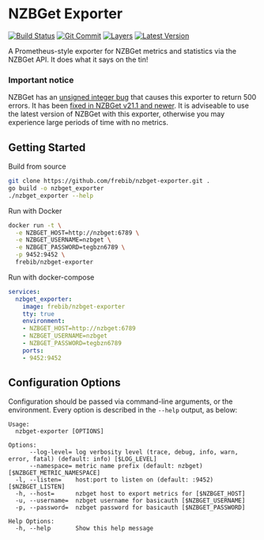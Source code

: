 [hub]: https://hub.docker.com/r/frebib/nzbget-exporter
[git]: https://github.com/frebib/nzbget-exporter
[drone]: https://drone.spritsail.io/frebib/nzbget-exporter
[mbdg]: https://microbadger.com/images/frebib/nzbget-exporter

# NZBGet Exporter

[![Build Status](https://drone.spritsail.io/api/badges/frebib/nzbget-exporter/status.svg)][drone]
[![Git Commit](https://images.microbadger.com/badges/commit/frebib/nzbget-exporter.svg)][git]
[![Layers](https://images.microbadger.com/badges/image/frebib/nzbget-exporter.svg)][mbdg]
[![Latest Version](https://images.microbadger.com/badges/version/frebib/nzbget-exporter.svg)][hub]

A Prometheus-style exporter for NZBGet metrics and statistics via the NZBGet API. It does what it says on the tin!

### Important notice
NZBGet has an [unsigned integer bug](https://github.com/nzbget/nzbget/issues/693) that causes this exporter to return 500 errors. It has been [fixed in NZBGet v21.1 and newer](https://github.com/nzbget/nzbget/commit/a124a91a84d3221dea25d7f5bb51a837ff75183a). It is adviseable to use the latest version of NZBGet with this exporter, otherwise you may experience large periods of time with no metrics.

## Getting Started

Build from source
```sh
git clone https://github.com/frebib/nzbget-exporter.git .
go build -o nzbget_exporter
./nzbget_exporter --help
```

Run with Docker
```sh
docker run -t \
  -e NZBGET_HOST=http://nzbget:6789 \
  -e NZBGET_USERNAME=nzbget \
  -e NZBGET_PASSWORD=tegbzn6789 \
  -p 9452:9452 \
  frebib/nzbget-exporter
```

Run with docker-compose
```yaml
services:
  nzbget_exporter:
    image: frebib/nzbget-exporter
    tty: true
    environment:
    - NZBGET_HOST=http://nzbget:6789
    - NZBGET_USERNAME=nzbget
    - NZBGET_PASSWORD=tegbzn6789
    ports:
    - 9452:9452
```

## Configuration Options

Configuration should be passed via command-line arguments, or the environment. Every option is described in the `--help` output, as below:
```
Usage:
  nzbget-exporter [OPTIONS]

Options:
      --log-level= log verbosity level (trace, debug, info, warn, error, fatal) (default: info) [$LOG_LEVEL]
      --namespace= metric name prefix (default: nzbget) [$NZBGET_METRIC_NAMESPACE]
  -l, --listen=    host:port to listen on (default: :9452) [$NZBGET_LISTEN]
  -h, --host=      nzbget host to export metrics for [$NZBGET_HOST]
  -u, --username=  nzbget username for basicauth [$NZBGET_USERNAME]
  -p, --password=  nzbget password for basicauth [$NZBGET_PASSWORD]

Help Options:
  -h, --help       Show this help message
```
